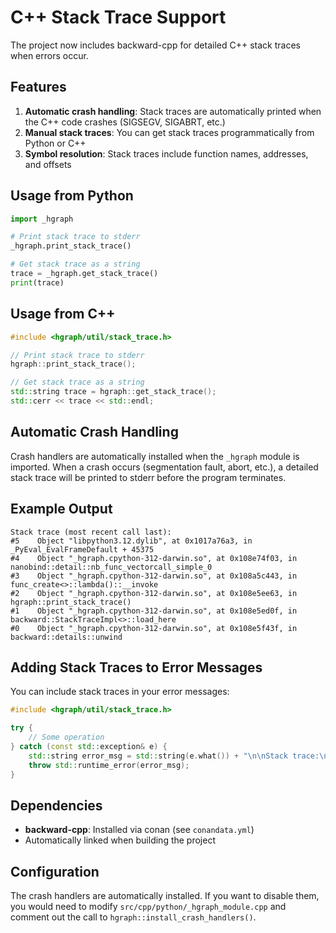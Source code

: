 # C++ Stack Trace Support

The project now includes backward-cpp for detailed C++ stack traces when errors occur.

## Features

1. **Automatic crash handling**: Stack traces are automatically printed when the C++ code crashes (SIGSEGV, SIGABRT, etc.)
2. **Manual stack traces**: You can get stack traces programmatically from Python or C++
3. **Symbol resolution**: Stack traces include function names, addresses, and offsets

## Usage from Python

```python
import _hgraph

# Print stack trace to stderr
_hgraph.print_stack_trace()

# Get stack trace as a string
trace = _hgraph.get_stack_trace()
print(trace)
```

## Usage from C++

```cpp
#include <hgraph/util/stack_trace.h>

// Print stack trace to stderr
hgraph::print_stack_trace();

// Get stack trace as a string
std::string trace = hgraph::get_stack_trace();
std::cerr << trace << std::endl;
```

## Automatic Crash Handling

Crash handlers are automatically installed when the `_hgraph` module is imported. When a crash occurs (segmentation fault, abort, etc.), a detailed stack trace will be printed to stderr before the program terminates.

## Example Output

```
Stack trace (most recent call last):
#5    Object "libpython3.12.dylib", at 0x1017a76a3, in _PyEval_EvalFrameDefault + 45375
#4    Object "_hgraph.cpython-312-darwin.so", at 0x108e74f03, in nanobind::detail::nb_func_vectorcall_simple_0
#3    Object "_hgraph.cpython-312-darwin.so", at 0x108a5c443, in func_create<>::lambda()::__invoke
#2    Object "_hgraph.cpython-312-darwin.so", at 0x108e5ee63, in hgraph::print_stack_trace()
#1    Object "_hgraph.cpython-312-darwin.so", at 0x108e5ed0f, in backward::StackTraceImpl<>::load_here
#0    Object "_hgraph.cpython-312-darwin.so", at 0x108e5f43f, in backward::details::unwind
```

## Adding Stack Traces to Error Messages

You can include stack traces in your error messages:

```cpp
#include <hgraph/util/stack_trace.h>

try {
    // Some operation
} catch (const std::exception& e) {
    std::string error_msg = std::string(e.what()) + "\n\nStack trace:\n" + hgraph::get_stack_trace();
    throw std::runtime_error(error_msg);
}
```

## Dependencies

- **backward-cpp**: Installed via conan (see `conandata.yml`)
- Automatically linked when building the project

## Configuration

The crash handlers are automatically installed. If you want to disable them, you would need to modify `src/cpp/python/_hgraph_module.cpp` and comment out the call to `hgraph::install_crash_handlers()`.
